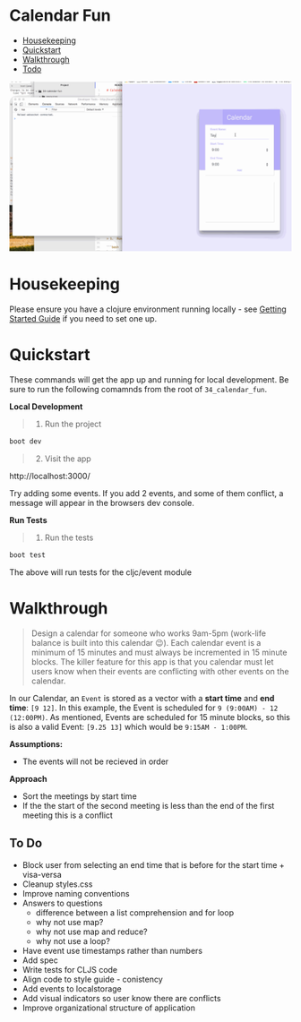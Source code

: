 # Calendar Fun

* [Housekeeping](#housekeeping)
* [Quickstart](#quickstart)
* [Walkthrough](#walkthrough)
* [Todo](#to-do)

![demo of calendar app](./docs/calendar_fun.gif)

# Housekeeping

Please ensure you have a clojure environment running locally - see [Getting Started Guide](https://github.com/tkjone/clojurescript-30#getting-started) if you need to set one up.

# Quickstart

These commands will get the app up and running for local development.  Be sure to run the following comamnds from the root of `34_calendar_fun`.

**Local Development**

> 1.  Run the project

```bash
boot dev
```

> 2.  Visit the app

http://localhost:3000/

Try adding some events.  If you add 2 events, and some of them conflict, a message will appear in the browsers dev console.


**Run Tests**

> 1.  Run the tests

```bash
boot test
```

The above will run tests for the cljc/event module

# Walkthrough

> Design a calendar for someone who works 9am-5pm (work-life balance is built into this calendar :wink:).  Each calendar event is a minimum of 15 minutes and must always be incremented in 15 minute blocks. The killer feature for this app is that you calendar must let users know when their events are conflicting with other events on the calendar.

In our Calendar, an `Event` is stored as a vector with a **start time** and **end time**: `[9 12]`.  In this example, the Event is scheduled for `9 (9:00AM) - 12 (12:00PM)`.  As mentioned, Events are scheduled for 15 minute blocks, so this is also a valid Event: `[9.25 13]` which would be `9:15AM - 1:00PM`.

**Assumptions:**

* The events will not be recieved in order

**Approach**

* Sort the meetings by start time
* If the the start of the second meeting is less than the end of the first meeting this is a conflict

## To Do

* Block user from selecting an end time that is before for the start time + visa-versa
* Cleanup styles.css
* Improve naming conventions
* Answers to questions
  - difference between a list comprehension and for loop
  - why not use map?
  - why not use map and reduce?
  - why not use a loop?
* Have event use timestamps rather than numbers
* Add spec
* Write tests for CLJS code
* Align code to style guide - conistency
* Add events to localstorage
* Add visual indicators so user know there are conflicts
* Improve organizational structure of application
